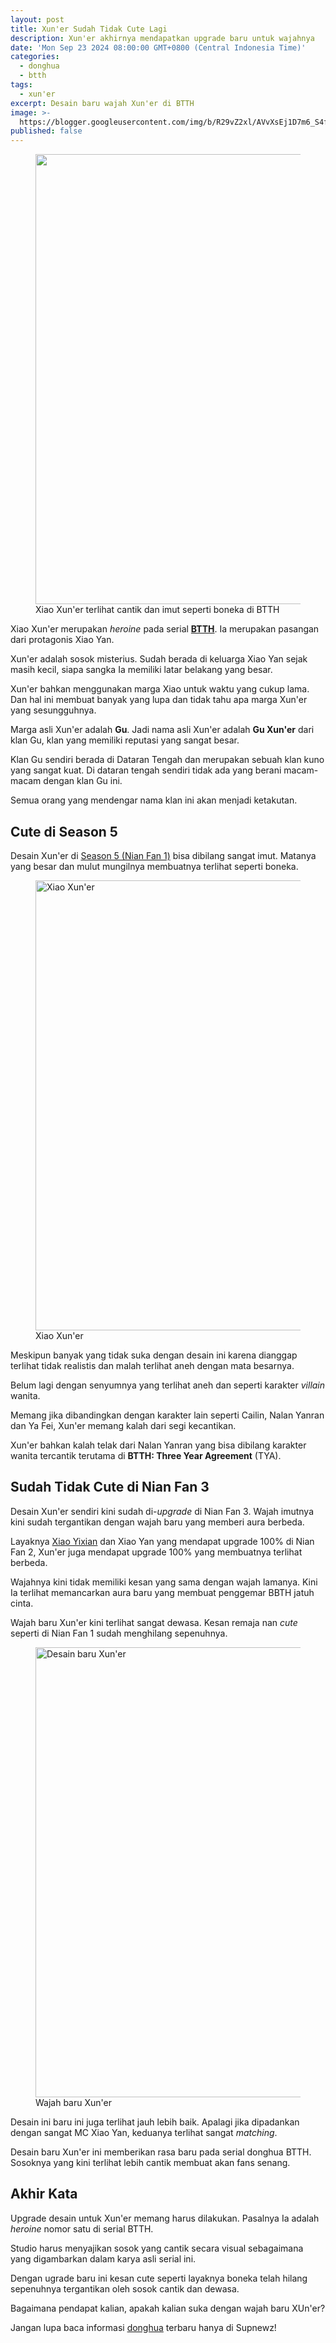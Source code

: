 ```yaml
---
layout: post
title: Xun'er Sudah Tidak Cute Lagi
description: Xun'er akhirnya mendapatkan upgrade baru untuk wajahnya
date: 'Mon Sep 23 2024 08:00:00 GMT+0800 (Central Indonesia Time)'
categories:
  - donghua
  - btth
tags:
  - xun'er
excerpt: Desain baru wajah Xun'er di BTTH
image: >-
  https://blogger.googleusercontent.com/img/b/R29vZ2xl/AVvXsEj1D7m6_S4f-PEUkkGY3gtbvVWricMSsUHr1_-pNvZKVT1trCm_lkPGSq9st7XIhz0YuoECI3ihSK5oD-x7exKH54loRfa97qvH_sD_T4BMT9E378Q3zlbiySFfVrg1GQH6BY3P7yCBp8cqGV9_VNsMl_1fK9530JSSVL_x1m1xum1FKfNj8Bq7R0WGNng/h169-w300-rw/xiao-xuner.webp
published: false
---
```

<figure>
  <img alt="" height="720" src="https://blogger.googleusercontent.com/img/b/R29vZ2xl/AVvXsEj1D7m6_S4f-PEUkkGY3gtbvVWricMSsUHr1_-pNvZKVT1trCm_lkPGSq9st7XIhz0YuoECI3ihSK5oD-x7exKH54loRfa97qvH_sD_T4BMT9E378Q3zlbiySFfVrg1GQH6BY3P7yCBp8cqGV9_VNsMl_1fK9530JSSVL_x1m1xum1FKfNj8Bq7R0WGNng/s1600-rw/xiao-xuner.webp" width="1280" />
  <figcaption>Xiao Xun'er terlihat cantik dan imut seperti boneka di BTTH</figcaption>
</figure>
<p>Xiao Xun'er merupakan <em>heroine</em> pada serial <a href="https://www.supnewz.com/search/label/btth?&amp;max-results=10"><strong>BTTH</strong></a>. Ia merupakan pasangan dari protagonis Xiao Yan.</p>
<p>Xun'er adalah sosok misterius. Sudah berada di keluarga Xiao Yan sejak masih kecil, siapa sangka Ia memiliki latar belakang yang besar.</p>
<p>Xun'er bahkan menggunakan marga Xiao untuk waktu yang cukup lama. Dan hal ini membuat banyak yang lupa dan tidak tahu apa marga Xun'er yang sesungguhnya.</p>
<p>Marga asli Xun'er adalah <strong>Gu</strong>. Jadi nama asli Xun'er adalah <strong>Gu Xun'er</strong> dari klan Gu, klan yang memiliki reputasi yang sangat besar.</p>
<p>Klan Gu sendiri berada di Dataran Tengah dan merupakan sebuah klan kuno yang sangat kuat. Di dataran tengah sendiri tidak ada yang berani macam-macam dengan klan Gu ini.</p>
<p>Semua orang yang mendengar nama klan ini akan menjadi ketakutan.</p>
<h2>Cute di Season 5</h2>
<p>Desain Xun'er di <a href="https://www.supnewz.com/2024/01/urutan-nonton-battle-through-the-heavens.html">Season 5 (Nian Fan 1)</a> bisa dibilang sangat imut. Matanya yang besar dan mulut mungilnya membuatnya terlihat seperti boneka.</p>
<figure>
  <img alt="Xiao Xun'er" height="720" src="https://blogger.googleusercontent.com/img/b/R29vZ2xl/AVvXsEj1D7m6_S4f-PEUkkGY3gtbvVWricMSsUHr1_-pNvZKVT1trCm_lkPGSq9st7XIhz0YuoECI3ihSK5oD-x7exKH54loRfa97qvH_sD_T4BMT9E378Q3zlbiySFfVrg1GQH6BY3P7yCBp8cqGV9_VNsMl_1fK9530JSSVL_x1m1xum1FKfNj8Bq7R0WGNng/s1600-rw/xiao-xuner.webp" width="1280" />
  <figcaption>Xiao Xun'er</figcaption>
</figure>
<p>Meskipun banyak yang tidak suka dengan desain ini karena dianggap terlihat tidak realistis dan malah terlihat aneh dengan mata besarnya.</p>
<p>Belum lagi dengan senyumnya yang terlihat aneh dan seperti karakter <em>villain</em> wanita.</p>
<p>Memang jika dibandingkan dengan karakter lain seperti Cailin, Nalan Yanran dan Ya Fei, Xun'er memang kalah dari segi kecantikan.</p>
<p>Xun'er bahkan kalah telak dari Nalan Yanran yang bisa dibilang karakter wanita tercantik terutama di <strong>BTTH: Three Year Agreement</strong> (TYA).</p>
<h2>Sudah Tidak Cute di Nian Fan 3</h2>
<p>Desain Xun'er sendiri kini sudah di-<em>upgrade</em> di Nian Fan 3. Wajah imutnya kini sudah tergantikan dengan wajah baru yang memberi aura berbeda.</p>
<p>Layaknya <a href="https://www.supnewz.com/2024/09/xiao-yixian-menbus-ranah-dou-zun.html">Xiao Yixian</a> dan Xiao Yan yang mendapat upgrade 100% di Nian Fan 2, Xun'er juga mendapat upgrade 100% yang membuatnya terlihat berbeda.</p>
<p>Wajahnya kini tidak memiliki kesan yang sama dengan wajah lamanya. Kini Ia terlihat memancarkan aura baru yang membuat penggemar BBTH jatuh cinta.</p>
<p>Wajah baru Xun'er kini terlihat sangat dewasa. Kesan remaja nan <em>cute</em> seperti di Nian Fan 1 sudah menghilang sepenuhnya.</p>
<figure>
  <img alt="Desain baru Xun'er" height="720" src="https://blogger.googleusercontent.com/img/b/R29vZ2xl/AVvXsEjEQ47tYDTesqxnMArT97Ryrh6Ctrz7ADMsXpM_22UPiWPbygy4EeAzHQ5eSStX51VWX_wAejn2dGl8Enua6OpIoOLVJuQuteLywN9cEy5kuVTUtJCzjtdt8H7GXtcghCsf2X5ez00NDMgOlyy479lwrkQfGBQxVTPV2PxUXs56pP12mFk9kZHk7ZhjPEI/s1600-rw/xuner.webp" width="1280" />
  <figcaption>Wajah baru Xun'er</figcaption>
</figure>
<p>Desain ini baru ini juga terlihat jauh lebih baik. Apalagi jika dipadankan dengan sangat MC Xiao Yan, keduanya terlihat sangat <em>matching</em>.</p>
<p>Desain baru Xun'er ini memberikan rasa baru pada serial donghua BTTH. Sosoknya yang kini terlihat lebih cantik membuat akan fans senang.</p>
<h2>Akhir Kata</h2>
<p>Upgrade desain untuk Xun'er memang harus dilakukan. Pasalnya Ia adalah <em>heroine</em> nomor satu di serial BTTH.</p>
<p>Studio harus menyajikan sosok yang cantik secara visual sebagaimana yang digambarkan dalam karya asli serial ini.</p><p>Dengan ugrade baru ini kesan cute seperti layaknya boneka telah hilang sepenuhnya tergantikan oleh sosok cantik dan dewasa.</p>
<p>Bagaimana pendapat kalian, apakah kalian suka dengan wajah baru XUn'er?</p>
<p>Jangan lupa baca informasi <a href="https://www.supnewz.com/2024/01/urutan-nonton-battle-through-the-heavens.html">donghua</a> terbaru hanya di Supnewz! </p>
